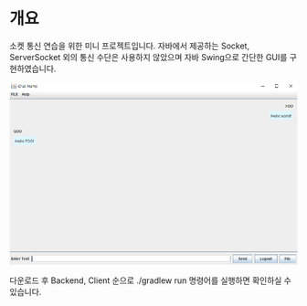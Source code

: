 # 개요
소켓 통신 연습을 위한 미니 프로젝트입니다.
자바에서 제공하는 Socket, ServerSocket 외의 통신 수단은 사용하지 않았으며 자바 Swing으로 간단한 GUI를 구현하였습니다.

![](https://github.com/flaxinger/Socket_Programming_Chatting_Service/blob/main/snapshots/%ED%99%94%EB%A9%B4%20%EC%BA%A1%EC%B2%98%202021-12-05%20230152.png?raw=true)

다운로드 후 Backend, Client 순으로 ./gradlew run 명령어를 실행하면 확인하실 수 있습니다.
